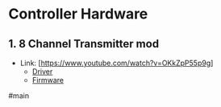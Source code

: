 # Controller Hardware

## 1. 8 Channel Transmitter mod
- Link: [https://www.youtube.com/watch?v=OKkZpP55p9g]
	- [Driver](https://www.silabs.com/developers/usb-to-uart-bridge-vcp-drivers)
	- [Firmware](https://github.com/benb0jangles/FlySky-i6-Mod-/blob/master/10ch%20Mod%20i6%20Updater/10ch_MOD_i6_Programmer_V1_5/10ch_MOD_i6_Programmer_V1_5.exe])


#main 